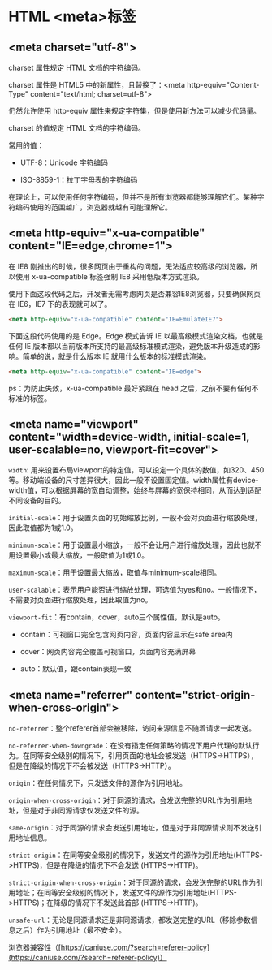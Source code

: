 # HTML &lt;meta>标签

## &lt;meta charset="utf-8">

charset 属性规定 HTML 文档的字符编码。

charset 属性是 HTML5 中的新属性，且替换了：&lt;meta http-equiv="Content-Type" content="text/html; charset=utf-8">

仍然允许使用 http-equiv 属性来规定字符集，但是使用新方法可以减少代码量。

charset 的值规定 HTML 文档的字符编码。

常用的值：

- UTF-8：Unicode 字符编码

- ISO-8859-1：拉丁字母表的字符编码

在理论上，可以使用任何字符编码，但并不是所有浏览器都能够理解它们。某种字符编码使用的范围越广，浏览器就越有可能理解它。

## &lt;meta http-equiv="x-ua-compatible" content="IE=edge,chrome=1">

在 IE8 刚推出的时候，很多网页由于重构的问题，无法适应较高级的浏览器，所以使用 x-ua-compatible 标签强制 IE8 采用低版本方式渲染。

使用下面这段代码之后，开发者无需考虑网页是否兼容IE8浏览器，只要确保网页在 IE6，IE7 下的表现就可以了。

```html
<meta http-equiv="x-ua-compatible" content="IE=EmulateIE7">
```

下面这段代码使用的是 Edge。Edge 模式告诉 IE 以最高级模式渲染文档，也就是任何 IE 版本都以当前版本所支持的最高级标准模式渲染，避免版本升级造成的影响。简单的说，就是什么版本 IE 就用什么版本的标准模式渲染。

```html
<meta http-equiv="x-ua-compatible" content="IE=edge">
```

ps：为防止失效，x-ua-compatible 最好紧跟在 head 之后，之前不要有任何不标准的标签。

## &lt;meta name="viewport" content="width=device-width, initial-scale=1, user-scalable=no, viewport-fit=cover">

`width`: 用来设置布局viewport的特定值，可以设定一个具体的数值，如320、450等。移动端设备的尺寸差异很大，因此一般不设置固定值。width属性有device-width值，可以根据屏幕的宽自动调整，始终与屏幕的宽保持相同，从而达到适配不同设备的目的。

`initial-scale`：用于设置页面的初始缩放比例，一般不会对页面进行缩放处理，因此取值都为1或1.0。

`minimum-scale`：用于设置最小缩放，一般不会让用户进行缩放处理，因此也就不用设置最小或最大缩放，一般取值为1或1.0。

`maximum-scale`：用于设置最大缩放，取值与minimum-scale相同。

`user-scalable`：表示用户能否进行缩放处理，可选值为yes和no。一般情况下，不需要对页面进行缩放处理，因此取值为no。

`viewport-fit`：有contain，cover，auto三个属性值，默认是auto。

- contain：可视窗口完全包含网页内容，页面内容显示在safe area内

- cover：网页内容完全覆盖可视窗口，页面内容充满屏幕

- auto：默认值，跟contain表现一致

## &lt;meta name="referrer" content="strict-origin-when-cross-origin">

`no-referrer`：整个referer首部会被移除，访问来源信息不随着请求一起发送。

`no-referrer-when-downgrade`：在没有指定任何策略的情况下用户代理的默认行为。在同等安全级别的情况下，引用页面的地址会被发送（HTTPS->HTTPS），但是在降级的情况下不会被发送（HTTPS->HTTP）。

`origin`：在任何情况下，只发送文件的源作为引用地址。

`origin-when-cross-origin`：对于同源的请求，会发送完整的URL作为引用地址，但是对于非同源请求仅发送文件的源。

`same-origin`：对于同源的请求会发送引用地址，但是对于非同源请求则不发送引用地址信息。

`strict-origin`：在同等安全级别的情况下，发送文件的源作为引用地址(HTTPS->HTTPS)，但是在降级的情况下不会发送 (HTTPS->HTTP)。

`strict-origin-when-cross-origin`：对于同源的请求，会发送完整的URL作为引用地址；在同等安全级别的情况下，发送文件的源作为引用地址(HTTPS->HTTPS)；在降级的情况下不发送此首部 (HTTPS->HTTP)。

`unsafe-url`：无论是同源请求还是非同源请求，都发送完整的URL（移除参数信息之后）作为引用地址（最不安全）。

浏览器兼容性（[https://caniuse.com/?search=referer-policy](https://caniuse.com/?search=referer-policy)）
